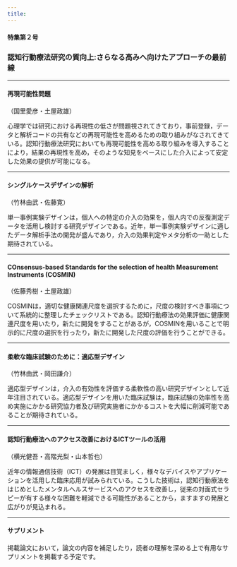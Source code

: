 ```yaml
---
title: 
---
```


#### 特集第２号

### **認知行動療法研究の質向上:さらなる高みへ向けたアプローチの最前線**

-----

#### 再現可能性問題  
（国里愛彦・土屋政雄）	

心理学では研究における再現性の低さが問題視されてきており，事前登録，データと解析コードの共有などの再現可能性を高めるための取り組みがなされてきている。認知行動療法研究においても再現可能性を高める取り組みを導入することにより，結果の再現性を高め，そのような知見をベースにした介入によって安定した効果の提供が可能になる。

-----

#### シングルケースデザインの解析  
（竹林由武・佐藤寛）

単一事例実験デザインは，個人への特定の介入の効果を，個人内での反復測定データを活用し検討する研究デザインである。近年，単一事例実験デザインに適したデータ解析手法の開発が盛んであり，介入の効果判定やメタ分析の一助とした期待されている。

-----

#### COnsensus-based Standards for the selection of health Measurement Instruments (COSMIN)  
（佐藤秀樹・土屋政雄）

COSMINは，適切な健康関連尺度を選択するために，尺度の検討すべき事項について系統的に整理したチェックリストである。認知行動療法の効果評価に健康関連尺度を用いたり，新たに開発をすることがあるが，COSMINを用いることで明示的に尺度の選択を行ったり，新たに開発した尺度の評価を行うことができる。

-----

#### 柔軟な臨床試験のために：適応型デザイン  
（竹林由武・岡田謙介）

適応型デザインは，介入の有効性を評価する柔軟性の高い研究デザインとして近年注目されている。適応型デザインを用いた臨床試験は，臨床試験の効率性を高め実施にかかる研究協力者及び研究実施者にかかるコストを大幅に削減可能であることが期待されている。

-----

#### 認知行動療法へのアクセス改善におけるICTツールの活用  
（横光健吾・高階光梨・山本哲也）

近年の情報通信技術（ICT）の発展は目覚ましく，様々なデバイスやアプリケーションを活用した臨床応用が試みられている。こうした技術は，認知行動療法をはじめとしたメンタルヘルスサービスへのアクセスを改善し，従来の対面式セラピーが有する様々な困難を軽減できる可能性があることから，ますますの発展と広がりが見込まれる。

-----

#### サプリメント
掲載論文において，論文の内容を補足したり，読者の理解を深める上で有用なサプリメントを掲載する予定です。
